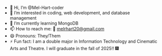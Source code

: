 - 👋 Hi, I’m @Mel-Hart-coder
- 👀 I’m interested in coding, web development, and database management
- 🌱 I’m currently learning MongoDB
- 📫 How to reach me: 📧 melrhart20@gmail.com
- 😄 Pronouns: They/Them
- ⚡ Fun fact: I am a double major in Information Technology and Cinematic Arts and Theatre. I will graduate in the fall of 2025!! 🎆


<!---
Mel-Hart-coder/Mel-Hart-coder is a ✨ special ✨ repository because its `README.md` (this file) appears on your GitHub profile.
You can click the Preview link to take a look at your changes.
--->
